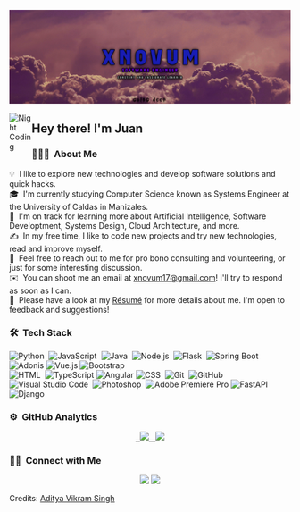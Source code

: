 ![Aditya Vikram Singh Banner](https://github.com/xnovumt/xnovumt/blob/main/banner.png)

<img alt="Night Coding" src="./assets/Hand%20Wave.gif" width='40' align="left"/><h2>Hey there! I'm Juan</h2>

<!-- ## 👋 &nbsp;Hey there! I'm Aditya -->

### 👨🏻‍💻 &nbsp;About Me

💡 &nbsp;I like to explore new technologies and develop software solutions and quick hacks.\
🎓 &nbsp;I'm currently studying Computer Science known as Systems Engineer at the University of Caldas in Manizales.\
🌱 &nbsp;I'm on track for learning more about Artificial Intelligence, Software Developtment, Systems Design, Cloud Architecture, and more.\
✍️ &nbsp;In my free time, I like to code new projects and try new technologies, read and improve myself.\
💬 &nbsp;Feel free to reach out to me for pro bono consulting and volunteering, or just for some interesting discussion.\
✉️ &nbsp;You can shoot me an email at xnovum17@gmail.com! I'll try to respond as soon as I can.\
📄 &nbsp;Please have a look at my [Résumé](linkedin.com/in/juan-esteban-jiménez-vargas-735a1522b) for more details about me. I'm open to feedback and suggestions!


### 🛠 &nbsp;Tech Stack

![Python](https://img.shields.io/badge/-Python-05122A?style=flat&logo=python)&nbsp;
![JavaScript](https://img.shields.io/badge/-JavaScript-05122A?style=flat&logo=javascript)&nbsp;
![Java](https://img.shields.io/badge/-Java-05122A?style=flat&logo=Java&logoColor=FFA518)&nbsp;
![Node.js](https://img.shields.io/badge/-Node.js-05122A?style=flat&logo=node.js)&nbsp;
![Flask](https://img.shields.io/badge/-Flask-05122A?style=flat&logo=flask)&nbsp;
![Spring Boot](https://img.shields.io/badge/-Spring%20Boot-6DB33F?style=flat&logo=spring&logoColor=FFFFFF)
![Adonis](https://img.shields.io/badge/-Adonis-4A008C?style=flat&logoColor=white)
![Vue.js](https://img.shields.io/badge/-Vue.js-42B883?style=flat&logo=vue.js&logoColor=FFFFFF)
![Bootstrap](https://img.shields.io/badge/-Bootstrap-05122A?style=flat&logo=bootstrap&logoColor=563D7C)\
![HTML](https://img.shields.io/badge/-HTML-05122A?style=flat&logo=HTML5)&nbsp;
![TypeScript](https://img.shields.io/badge/-TypeScript-007ACC?style=flat&logo=typescript&logoColor=FFFFFF)
![Angular](https://img.shields.io/badge/-Angular-DD0031?style=flat&logo=angular&logoColor=FFFFFF)
![CSS](https://img.shields.io/badge/-CSS-05122A?style=flat&logo=CSS3&logoColor=1572B6)&nbsp;
![Git](https://img.shields.io/badge/-Git-05122A?style=flat&logo=git)&nbsp;
![GitHub](https://img.shields.io/badge/-GitHub-05122A?style=flat&logo=github)&nbsp;
![Visual Studio Code](https://img.shields.io/badge/-Visual%20Studio%20Code-05122A?style=flat&logo=visual-studio-code&logoColor=007ACC)&nbsp;
![Photoshop](https://img.shields.io/badge/-Photoshop-05122A?style=flat&logo=adobe-photoshop)&nbsp;
![Adobe Premiere Pro](https://img.shields.io/badge/Adobe%20Premiere%20Pro-9999FF?style=flat&logo=Adobe%20Premiere%20Pro&logoColor=white)
![FastAPI](https://img.shields.io/badge/-FastAPI-009688?style=flat&logoColor=white)
![Django](https://img.shields.io/badge/-Django-092E20?style=flat&logo=django&logoColor=white)


### ⚙️ &nbsp;GitHub Analytics

<p align="center">
<a href="https://github.com/xnovumt">
  <img height="180em" src="https://github-readme-stats-eight-theta.vercel.app/api?username=xnovumt&show_icons=true&theme=algolia&include_all_commits=true&count_private=true"/>
  <img height="180em" src="https://github-readme-stats-eight-theta.vercel.app/api/top-langs/?username=xnovumt&layout=compact&langs_count=8&theme=algolia"/>
</a>
</p>

### 🤝🏻 &nbsp;Connect with Me

<p align="center">
<a href="linkedin.com/in/juan-esteban-jiménez-vargas-735a1522b"><img src="https://img.shields.io/badge/-Juan Jimenez-0077B5?style=flat&logo=Linkedin&logoColor=white"/></a>
<a href="https://instagram.com/xnovum"><img src="https://img.shields.io/badge/-@xnovum-E4405F?style=flat&logo=Instagram&logoColor=white"/></a>

</p>


Credits: [Aditya Vikram Singh](https://github.com/AVS1508)
